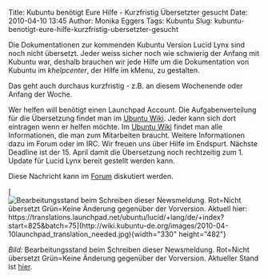 Title: Kubuntu benötigt Eure Hilfe - Kurzfristig Übersetzter gesucht
Date: 2010-04-10 13:45
Author: Monika Eggers
Tags: Kubuntu
Slug: kubuntu-benotigt-eure-hilfe-kurzfristig-ubersetzter-gesucht

Die Dokumentationen zur kommenden Kubuntu Version Lucid Lynx sind noch
nicht übersetzt. Jeder weiss sicher noch wie schwierig der Anfang mit
Kubuntu war, deshalb brauchen wir jede Hilfe um die Dokumentation von
Kubuntu im *khelpcenter*, der Hilfe im kMenu, zu gestalten.


Das geht auch durchaus kurzfristig - z.B. an diesem Wochenende oder
Anfang der Woche.


<!--break--><!--break-->

Wer helfen will benötigt einen Launchpad Account. Die Aufgabenverteilung
für die Übersetzung findet man im [Ubuntu
Wiki](https://wiki.ubuntu.com/UbuntuGermanTranslators/Aufgaben/Lucid/KubuntuDocs "https://wiki.ubuntu.com/UbuntuGermanTranslators/Aufgaben/Lucid/KubuntuDocs").
Jeder kann sich dort eintragen wenn er helfen möchte. Im [Ubuntu
Wiki](https://wiki.ubuntu.com/UbuntuGermanTranslators "https://wiki.ubuntu.com/UbuntuGermanTranslators")
findet man alle Informationen, die man zum Mitarbeiten braucht. Weitere
Informationen dazu im Forum oder im IRC. Wir freuen uns über Hilfe im
Endspurt. Nächste Deadline ist der 15. April damit die Übersetzung noch
rechtzeitig zum 1. Update für Lucid Lynx bereit gestellt werden kann.


Diese Nachricht kann im
[Forum](http://forum.kubuntu-de.org/index.php?topic=13639 "http://forum.kubuntu-de.org/index.php?topic=13639")
diskutiert werden.


[![Bearbeitungsstand beim Schreiben dieser Newsmeldung. Rot=Nicht
übersetzt Grün=Keine Änderung gegenüber der Vorversion. Aktuell hier:
https://translations.launchpad.net/ubuntu/lucid/+lang/de/+index?start=825&batch=75](http://wiki.kubuntu-de.org/images/2010-04-10launchpad_translation_needed.jpg){width="330"
height="482"}](http://wiki.kubuntu-de.org/images/2010-04-10launchpad_translation_needed.jpg "Bearbeitungsstand beim Schreiben dieser Newsmeldung. Rot=Nicht übersetzt Grün=Keine Änderung gegenüber der Vorversion. Aktuell hier: https://translations.launchpad.net/ubuntu/lucid/+lang/de/+index?start=825&batch=75")


*Bild:* Bearbeitungsstand beim Schreiben dieser Newsmeldung. Rot=Nicht
übersetzt Grün=Keine Änderung gegenüber der Vorversion. Aktueller Stand
ist
[hier](https://translations.launchpad.net/ubuntu/lucid/+lang/de/+index?start=825&batch=75 "https://translations.launchpad.net/ubuntu/lucid/+lang/de/+index?start=825&batch=75").



